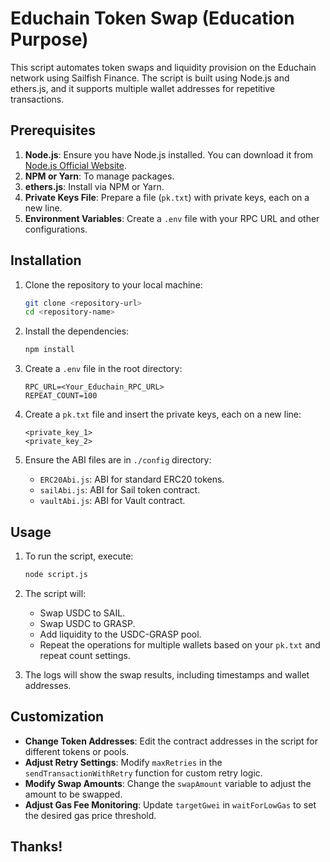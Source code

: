 # Educhain Token Swap (Education Purpose)

This script automates token swaps and liquidity provision on the Educhain network using Sailfish Finance. The script is built using Node.js and ethers.js, and it supports multiple wallet addresses for repetitive transactions.

## Prerequisites

1. **Node.js**: Ensure you have Node.js installed. You can download it from [Node.js Official Website](https://nodejs.org/).
2. **NPM or Yarn**: To manage packages.
3. **ethers.js**: Install via NPM or Yarn.
4. **Private Keys File**: Prepare a file (`pk.txt`) with private keys, each on a new line.
5. **Environment Variables**: Create a `.env` file with your RPC URL and other configurations.

## Installation

1. Clone the repository to your local machine:
    ```bash
    git clone <repository-url>
    cd <repository-name>
    ```

2. Install the dependencies:
    ```bash
    npm install
    ```

3. Create a `.env` file in the root directory:
    ```
    RPC_URL=<Your_Educhain_RPC_URL>
    REPEAT_COUNT=100
    ```

4. Create a `pk.txt` file and insert the private keys, each on a new line:
    ```
    <private_key_1>
    <private_key_2>
    ```

5. Ensure the ABI files are in `./config` directory:
    - `ERC20Abi.js`: ABI for standard ERC20 tokens.
    - `sailAbi.js`: ABI for Sail token contract.
    - `vaultAbi.js`: ABI for Vault contract.

## Usage

1. To run the script, execute:
    ```bash
    node script.js
    ```

2. The script will:
    - Swap USDC to SAIL.
    - Swap USDC to GRASP.
    - Add liquidity to the USDC-GRASP pool.
    - Repeat the operations for multiple wallets based on your `pk.txt` and repeat count settings.

3. The logs will show the swap results, including timestamps and wallet addresses.

## Customization

- **Change Token Addresses**: Edit the contract addresses in the script for different tokens or pools.
- **Adjust Retry Settings**: Modify `maxRetries` in the `sendTransactionWithRetry` function for custom retry logic.
- **Modify Swap Amounts**: Change the `swapAmount` variable to adjust the amount to be swapped.
- **Adjust Gas Fee Monitoring**: Update `targetGwei` in `waitForLowGas` to set the desired gas price threshold.

## Thanks!

